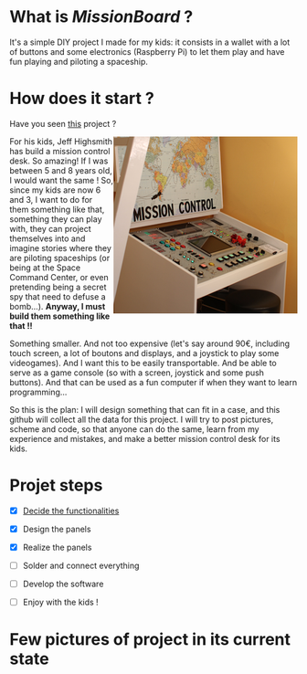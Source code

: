# What is *MissionBoard* ?

It's a simple DIY project I made for my kids: it consists in a wallet with a lot of buttons and some electronics (Raspberry Pi) to let them play and have fun playing and piloting a spaceship.

# How does it start ?

Have you seen [this](http://makezine.com/projects/mission-control-desk) project ?

<img alt="Jeff Highsmith's control desk" src="docs/photos/missioncontrol.png" align="right"/>

For his kids, Jeff Highsmith has build a mission control desk. So amazing! If I was between 5 and 8 years old, I would want the same ! So, since my kids are now 6 and 3, I want to do for them something like that, something they can play with, they can project themselves into and imagine stories where they are piloting spaceships (or being at the Space Command Center, or even pretending being a secret spy that need to defuse a bomb...). **Anyway, I must build them something like that !!**

Something smaller. And not too expensive (let's say around 90€, including touch screen, a lot of boutons and displays, and a joystick to play some videogames).
And I want this to be easily transportable. And be able to serve as a game console (so with a screen, joystick and some push buttons). And that can be used as a fun computer if when they want to learn programming...

So this is the plan: I will design something that can fit in a case, and this github will collect all the data for this project. I will try to post pictures, scheme and code, so that anyone can do the same, learn from my experience and mistakes, and make a better mission control desk for its kids.

# Projet steps

- [x] [Decide the functionalities](docs/functionalities.md)
- [x] Design the panels
- [x] Realize the panels
- [ ] Solder and connect everything
- [ ] Develop the software
- [ ] Enjoy with the kids !


# Few pictures of project in its current state




